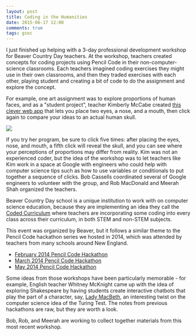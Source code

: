 ```yaml
---
layout: post
title: Coding in the Humanities
date: 2015-06-17 12:00
comments: true
tags: gsoc
---
```


I just finished up helping with a 3-day professional development workshop
for Beaver Country Day teachers.  At the workshop, teachers created
concepts for coding projects using Pencil Code in their non-computer-science
classrooms.  Each teachers imagined coding exercises they might use in
their own classrooms, and then they traded exercises with each other,
playing student and creating a bit of code to do the assignment and
explore the concept.

For example, one art assignment was to explore proportions of human faces,
and as a "student project", teacher Kimberly McCabe created [this clever web
app](http://kmccabe.pencilcode.net/edit/ChooseYourOwnFace2) that
lets you place two eyes, a nose, and a mouth, then click again to
compare your ideas to an actual human skull.

<img src="/images/choose-your-own-face.png" style="max-height:450px;margin:auto">

If you try her program, be sure to click five times: after placing the eyes,
nose, and mouth, a fifth click will reveal the skull,
and you can see where your perceptions of proportions may differ
from reality.  Kim was not an experienced coder, but the idea of the
workshop was to let teachers like Kim work in a space at Google with
engineers who could help with computer science tips such as how to use
variables or conditionals to put together a sequence of clicks.  Bob
Cassells coordinated several of Google engineers to volunteer with
the group, and Rob MacDonald and Meerah Shah organized the teachers.

Beaver Country Day school is a unique institution to work with on
computer science education, because they are implementing an idea
they call the [Coded Curriculum](http://bcdschool.org/tag/coded-curriculum/)
where teachers are incorporating some coding into every class across
their curriculum, in both STEM and non-STEM subjects.

This event was organized by Beaver, but it follows a similar theme to
the Pencil Code hackathon series we hosted in 2014, which was attended
by teachers from many schools around New England.

* [February 2014 Pencil Code Hackathon](v.hack.pencilcode.net)
* [March 2014 Pencil Code Hackathon](s.hack.pencilcode.net)
* [May 2014 Pencil Code Hackathon](m.hack.pencilcode.net)

Some ideas from those workshops have been particularly memorable - for
example, English teacher Whitney McKnight came up with the idea of exploring
Shakespeare by having students create interactive chatbots that play the
part of a character, say,
[Lady MacBeth](http://wmcknight.pencilcode.net/edit/LadyMacbethBrynandLindsay),
an interesting twist on the computer science idea of
the Turing Test.  The notes from previous hackathons
are raw, but they are worth a look.

Bob, Rob, and Meerah are working to collect together materials from
this most recent workshop.
